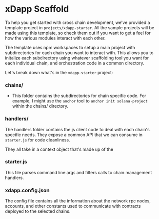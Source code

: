 # xDapp Scaffold

To help you get started with cross chain development, we've provided a template project in `projects/xdapp-starter`. All the sample projects will be made using this template, so check them out if you want to get a feel for how the various modules interact with each other.

The template uses npm workspaces to setup a main project with subdirectories for each chain you want to interact with. This allows you to initalize each subdirectory using whatever scaffolding tool you want for each individual chain, and orchestration code in a common directory. 

Let's break down what's in the `xdapp-starter` project:

### chains/
- This folder contains the subdirectories for chain specific code. For example, I might use the `anchor` tool to `anchor init solana-project` within the chains/ directory.

### handlers/ 
The handlers folder contains the js client code to deal with each chain's specific needs. They expose a common API that we can consume in `starter.js` for code cleanliness.

They all take in a context object that's made up of the

### starter.js
This file parses command line args and filters calls to chain management handlers. 

### xdapp.config.json
The config file contains all the information about the network rpc nodes, accounts, and other constants used to communicate with contracts deployed to the selected chains.